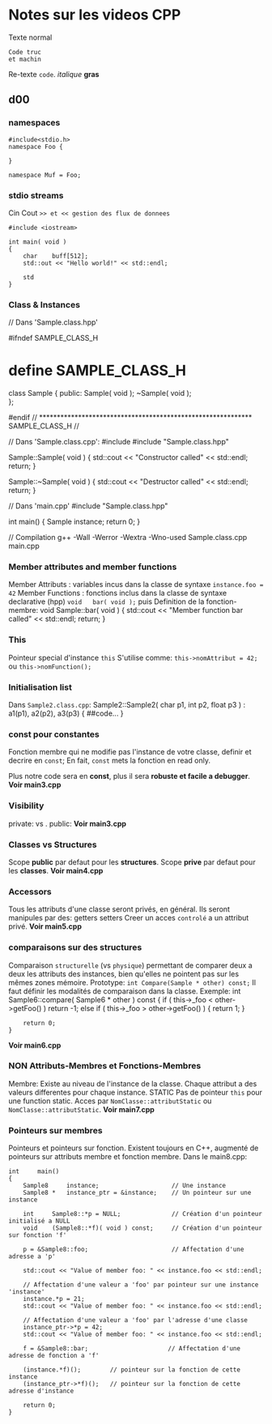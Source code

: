 # Notes sur les videos CPP
Texte normal

    Code truc
	et machin

Re-texte `code`. *italique* **gras**

## d00

### namespaces

    #include<stdio.h>
    namespace Foo {
    
    }
    
    namespace Muf = Foo;

### stdio streams
Cin
Cout
`>> et << gestion des flux de donnees`

	#include <iostream>

	int	main( void )
	{
		char	buff[512];
		std::out << "Hello world!" << std::endl;

		std
	}

### Class & Instances

// Dans 'Sample.class.hpp'

#ifndef SAMPLE_CLASS_H
# define SAMPLE_CLASS_H

class	Sample
{
public:
	Sample( void );
	~Sample( void );	
};

#endif // ************************************************************ SAMPLE_CLASS_H //


// Dans 'Sample.class.cpp':
#include <iostream>
#include "Sample.class.hpp"

Sample::Sample( void )
{
	std::cout << "Constructor called" << std::endl;
	return;
}

Sample::~Sample( void )
{
	std::cout << "Destructor called" << std::endl;
	return;
}

// Dans 'main.cpp'
#include "Sample.class.hpp"

int		main()
{
	Sample	instance;
	return 0;
}

// Compilation
g++ -Wall -Werror -Wextra -Wno-used Sample.class.cpp main.cpp


### Member attributes and member functions
Member Attributs : variables incus dans la classe de syntaxe `instance.foo = 42`
Member Functions : fonctions inclus dans la classe de syntaxe declarative (hpp) `void	bar( void );`
puis Definition de la fonction-membre:
	void	Sample::bar( void )
	{
		std::cout << "Member function bar called" << std::endl;
		return;
	}

### This
Pointeur special d'instance `this`
S'utilise comme: `this->nomAttribut = 42;`   ou    `this->nomFunction();`


### Initialisation list
Dans `Sample2.class.cpp`:
	Sample2::Sample2( char p1, int p2, float p3 ) : a1(p1), a2(p2), a3(p3)
	{
		##code...
	}


### const pour constantes
Fonction membre qui ne modifie pas l'instance de votre classe, definir et decrire en `const`;
En fait, `const` mets la fonction en read only.

Plus notre code sera en **const**, plus il sera **robuste et facile a debugger**.
__Voir main3.cpp__

### Visibility
private:   vs .   public:
__Voir main3.cpp__

### Classes vs Structures
Scope **public** par defaut pour les __structures__.
Scope **prive** par defaut pour les __classes__.
__Voir main4.cpp__

### Accessors
Tous les attributs d'une classe seront privés, en général. Ils seront manipules par des:
getters
setters
Creer un acces `controlé` a un attribut privé.
__Voir main5.cpp__

### comparaisons sur des structures
Comparaison `structurelle` (vs `physique`) permettant de comparer deux a deux les attributs des instances, bien qu'elles ne pointent pas sur les mêmes zones mémoire.
Prototype: `int Compare(Sample * other) const;`
Il faut définir les modalités de comparaison dans la classe. Exemple:
	int 	Sample6::compare( Sample6 * other ) const
	{
		if ( this->_foo < other->getFoo() )
			return -1;
		else if ( this->_foo > other->getFoo() )
		{
			return 1;
		}

		return 0;
	}
__Voir main6.cpp__	

### NON Attributs-Membres et Fonctions-Membres
Membre: Existe au niveau de l'instance de la classe. Chaque attribut a des valeurs differentes pour chaque instance.
STATIC
Pas de pointeur `this` pour une function static.
Acces par `NomClasse::attributStatic`  ou  `NomClasse::attributStatic`.
__Voir main7.cpp__


### Pointeurs sur membres
Pointeurs et pointeurs sur fonction. Existent toujours en C++, augmenté de pointeurs sur attributs membre et fonction membre. Dans le main8.cpp:

	int		main()
	{
		Sample8		instance;                    // Une instance
		Sample8 *	instance_ptr = &instance;    // Un pointeur sur une instance

		int		Sample8::*p = NULL;              // Création d'un pointeur initialisé a NULL
		void	(Sample8::*f)( void ) const;     // Création d'un pointeur sur fonction 'f'

		p = &Sample8::foo;                       // Affectation d'une adresse a 'p'
		
		std::cout << "Value of member foo: " << instance.foo << std::endl;

		// Affectation d'une valeur a 'foo' par pointeur sur une instance 'instance'
		instance.*p = 21;                        
		std::cout << "Value of member foo: " << instance.foo << std::endl;

		// Affectation d'une valeur a 'foo' par l'adresse d'une classe
		instance_ptr->*p = 42;                   
		std::cout << "Value of member foo: " << instance.foo << std::endl;
		
		f = &Sample8::bar;						// Affectation d'une adresse de fonction a 'f'

		(instance.*f)();		// pointeur sur la fonction de cette instance
		(instance_ptr->*f)();   // pointeur sur la fonction de cette adresse d'instance
		
		return 0;
	}